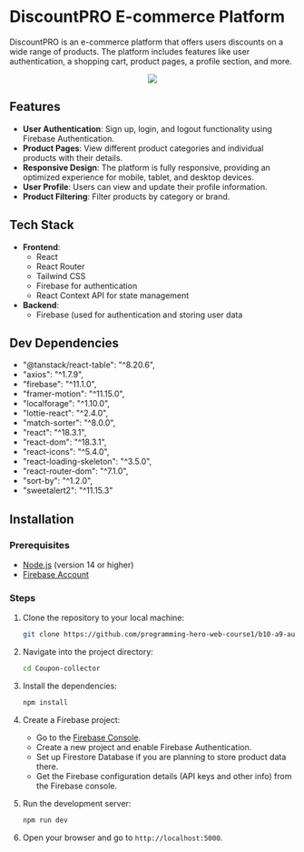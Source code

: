 # DiscountPRO E-commerce Platform

DiscountPRO is an e-commerce platform that offers users discounts on a wide range of products. The platform includes features like user authentication, a shopping cart, product pages, a profile section, and more.

<div align="center">
  <img  width="full" src="https://i.ibb.co.com/twxY8TVp/website3.png"  />
</div>

## Features

- **User Authentication**: Sign up, login, and logout functionality using Firebase Authentication.
- **Product Pages**: View different product categories and individual products with their details.
- **Responsive Design**: The platform is fully responsive, providing an optimized experience for mobile, tablet, and desktop devices.
- **User Profile**: Users can view and update their profile information.
- **Product Filtering**: Filter products by category or brand.

## Tech Stack

- **Frontend**: 
  - React
  - React Router
  - Tailwind CSS
  - Firebase for authentication
  - React Context API for state management
- **Backend**: 
  - Firebase (used for authentication and storing user data

## Dev Dependencies
  - "@tanstack/react-table": "^8.20.6",
  - "axios": "^1.7.9",
   - "firebase": "^11.1.0",
   - "framer-motion": "^11.15.0",
   - "localforage": "^1.10.0",
   - "lottie-react": "^2.4.0",
   - "match-sorter": "^8.0.0",
   - "react": "^18.3.1",
   - "react-dom": "^18.3.1",
   - "react-icons": "^5.4.0",
   - "react-loading-skeleton": "^3.5.0",
   - "react-router-dom": "^7.1.0",
   - "sort-by": "^1.2.0",
   - "sweetalert2": "^11.15.3"

## Installation

### Prerequisites

- [Node.js](https://nodejs.org/) (version 14 or higher)
- [Firebase Account](https://firebase.google.com/)

### Steps

1. Clone the repository to your local machine:
    ```bash
    git clone https://github.com/programming-hero-web-course1/b10-a9-authentication-farihaa1
    ```

2. Navigate into the project directory:
    ```bash
    cd Coupon-collector
    ```

3. Install the dependencies:
    ```bash
    npm install
    ```

4. Create a Firebase project:
    - Go to the [Firebase Console](https://console.firebase.google.com/).
    - Create a new project and enable Firebase Authentication.
    - Set up Firestore Database if you are planning to store product data there.
    - Get the Firebase configuration details (API keys and other info) from the Firebase console.

5. Run the development server:
    ```bash
    npm run dev
    ```

6. Open your browser and go to `http://localhost:5000`.



